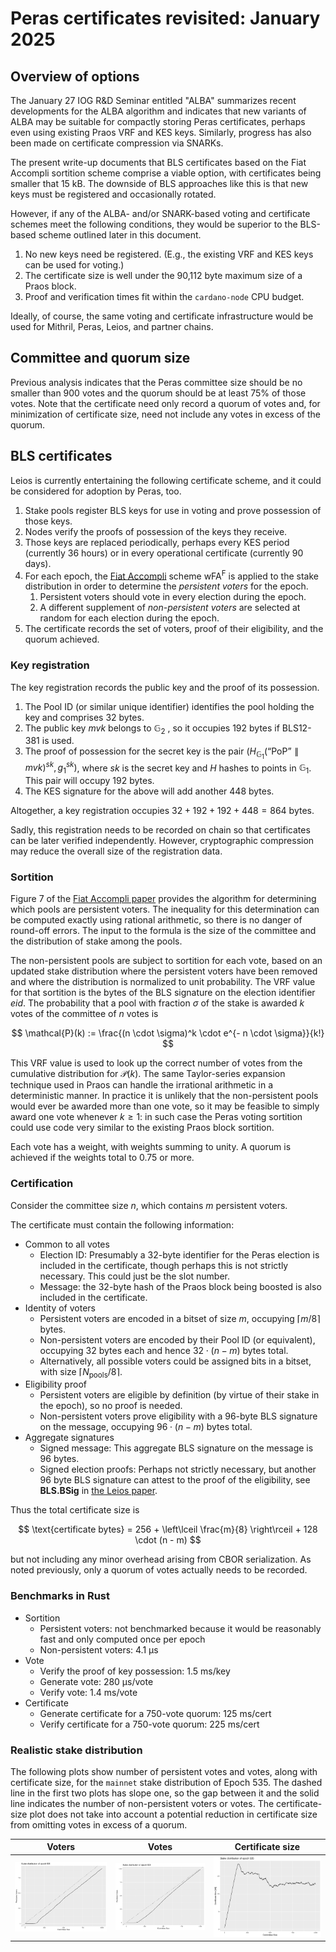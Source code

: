 # Peras certificates revisited: January 2025


## Overview of options

The January 27 IOG R&D Seminar entitled "ALBA" summarizes recent developments for the ALBA algorithm and indicates that new variants of ALBA may be suitable for compactly storing Peras certificates, perhaps even using existing Praos VRF and KES keys. Similarly, progress has also been made on certificate compression via SNARKs.

The present write-up documents that BLS certificates based on the Fiat Accompli sortition scheme comprise a viable option, with certificates being smaller that 15 kB. The downside of BLS approaches like this is that new keys must be registered and occasionally rotated.

However, if any of the ALBA- and/or SNARK-based voting and certificate schemes meet the following conditions, they would be superior to the BLS-based scheme outlined later in this document.

1. No new keys need be registered. (E.g., the existing VRF and KES keys can be used for voting.)
2. The certificate size is well under the 90,112 byte maximum size of a Praos block.
3. Proof and verification times fit within the `cardano-node` CPU budget.

Ideally, of course, the same voting and certificate infrastructure would be used for Mithril, Peras, Leios, and partner chains.


## Committee and quorum size

Previous analysis indicates that the Peras committee size should be no smaller than 900 votes and the quorum should be at least 75% of those votes. Note that the certificate need only record a quorum of votes and, for minimization of certificate size, need not include any votes in excess of the quorum.


## BLS certificates

Leios is currently entertaining the following certificate scheme, and it could be considered for adoption by Peras, too.

1. Stake pools register BLS keys for use in voting and prove possession of those keys.
2. Nodes verify the proofs of possession of the keys they receive.
3. Those keys are replaced periodically, perhaps every KES period (currently 36 hours) or in every operational certificate (currently 90 days).
4. For each epoch, the [Fiat Accompli](https://iohk.io/en/research/library/papers/fait-accompli-committee-selection-improving-the-size-security-tradeoff-of-stake-based-committees/) scheme wFA<sup>F</sup> is applied to the stake distribution in order to determine the *persistent voters* for the epoch.
    1. Persistent voters should vote in every election during the epoch.
    2. A different supplement of *non-persistent voters* are selected at random for each election during the epoch.
5. The certificate records the set of voters, proof of their eligibility, and the quorum achieved.


### Key registration

The key registration records the public key and the proof of its possession.

1. The Pool ID (or similar unique identifier) identifies the pool holding the key and comprises 32 bytes.
2. The public key $\mathit{mvk}$ belongs to $\mathbb{G}_2$ , so it occupies 192 bytes if BLS12-381 is used.
3. The proof of possession for the secret key is the pair $\left(H_{\mathbb{G}_1}(\text{``PoP''} \parallel \mathit{mvk})^\mathit{sk}, g_1^\mathit{sk}\right)$, where $\mathit{sk}$ is the secret key and $H$ hashes to points in $\mathbb{G}_1$. This pair will occupy 192 bytes.
4. The KES signature for the above will add another 448 bytes.

Altogether, a key registration occupies $32 + 192 + 192 + 448 = 864$ bytes.

Sadly, this registration needs to be recorded on chain so that certificates can be later verified independently. However, cryptographic compression may reduce the overall size of the registration data.


### Sortition

Figure 7 of the [Fiat Accompli paper](https://iohk.io/en/research/library/papers/fait-accompli-committee-selection-improving-the-size-security-tradeoff-of-stake-based-committees/) provides the algorithm for determining which pools are persistent voters. The inequality for this determination can be computed exactly using rational arithmetic, so there is no danger of round-off errors. The input to the formula is the size of the committee and the distribution of stake among the pools.

The non-persistent pools are subject to sortition for each vote, based on an updated stake distribution where the persistent voters have been removed and where the distribution is normalized to unit probability. The VRF value for that sortition is the bytes of the BLS signature on the election identifier $eid$. The probability that a pool with fraction $\sigma$ of the stake is awarded $k$ votes of the committee of $n$ votes is 

$$
\mathcal{P}(k) := \frac{(n \cdot \sigma)^k \cdot e^{- n \cdot \sigma}}{k!}
$$

This VRF value is used to look up the correct number of votes from the cumulative distribution for $\mathcal{P}(k)$. The same Taylor-series expansion technique used in Praos can handle the irrational arithmetic in a deterministic manner. In practice it is unlikely that the non-persistent pools would ever be awarded more than one vote, so it may be feasible to simply award one vote whenever $k \ge 1$: in such case the Peras voting sortition could use code very similar to the existing Praos block sortition.

Each vote has a weight, with weights summing to unity. A quorum is achieved if the weights total to 0.75 or more.


### Certification

Consider the committee size $n$, which contains $m$ persistent voters.

The certificate must contain the following information:

- Common to all votes
    - Election ID: Presumably a 32-byte identifier for the Peras election is included in the certificate, though perhaps this is not strictly necessary. This could just be the slot number.
    - Message: the 32-byte hash of the Praos block being boosted is also included in the certificate.
- Identity of voters
    - Persistent voters are encoded in a bitset of size $m$, occupying $\left\lceil m / 8 \right\rceil$ bytes.
    - Non-persistent voters are encoded by their Pool ID (or equivalent), occupying 32 bytes each and hence $32 \cdot (n - m)$ bytes total.
    - Alternatively, all possible voters could be assigned bits in a bitset, with size $\left\lceil N_\text{pools} / 8 \right\rceil$.
- Eligibility proof
    - Persistent voters are eligible by definition (by virtue of their stake in the epoch), so no proof is needed.
    - Non-persistent voters prove eligibility with a 96-byte BLS signature on the message, occupying $96 \cdot (n - m)$ bytes total.
- Aggregate signatures
    - Signed message: This aggregate BLS signature on the message is 96 bytes.
    - Signed election proofs: Perhaps not strictly necessary, but another 96 byte BLS signature can attest to the proof of the eligibility, see **BLS.BSig** in [the Leios paper](https://iohk.io/en/research/library/papers/high-throughput-blockchain-consensus-under-realistic-network-assumptions/).
    
Thus the total certificate size is

$$
\text{certificate bytes} = 256 + \left\lceil \frac{m}{8} \right\rceil + 128 \cdot (n - m)
$$

but not including any minor overhead arising from CBOR serialization. As noted previously, only a quorum of votes actually needs to be recorded.


### Benchmarks in Rust

- Sortition
    - Persistent voters: not benchmarked because it would be reasonably fast and only computed once per epoch
    - Non-persistent voters: 4.1 µs
- Vote
    - Verify the proof of key possession: 1.5 ms/key
    - Generate vote: 280 µs/vote
    - Verify vote: 1.4 ms/vote
- Certificate
    - Generate certificate for a 750-vote quorum: 125 ms/cert
    - Verify certificate for a 750-vote quorum: 225 ms/cert


### Realistic stake distribution

The following plots show number of persistent votes and votes, along with certificate size, for the `mainnet` stake distribution of Epoch 535. The dashed line in the first two plots has slope one, so the gap between it and the solid line indicates the number of non-persistent voters or votes. The certificate-size plot does not take into account a potential reduction in certificate size from omitting votes in excess of a quorum.

| Voters                                            | Votes                                           | Certificate size                                          |
| ------------------------------------------------- | ----------------------------------------------- | --------------------------------------------------------- |
| ![Fiat-accompli voters](fiat-accompli-voters.svg) | ![Fiat-accompli votes](fiat-accompli-votes.svg) | ![Fiat-accompli certificate size](fiat-accompli-cert.svg) |
